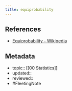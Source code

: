 ```yaml
---
title: equiprobability
---
```


## References
- [Equiprobability - Wikipedia](https://en.wikipedia.org/wiki/Equiprobability)

## Metadata
- topic:: [[00 Statistics]]
- updated:: 
- reviewed:: 
- #FleetingNote 
